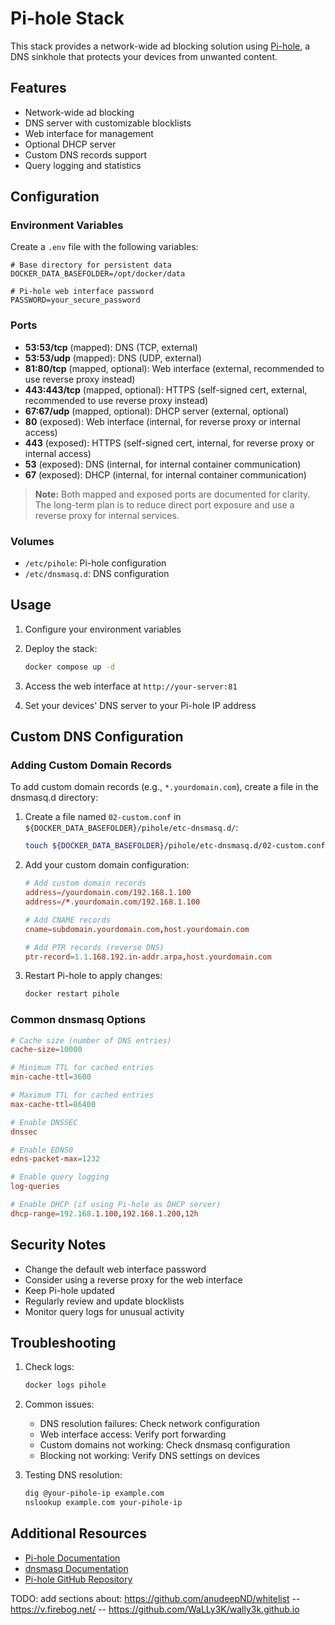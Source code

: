 # Pi-hole Stack

This stack provides a network-wide ad blocking solution using [Pi-hole](https://pi-hole.net/), a DNS sinkhole that protects your devices from unwanted content.

## Features

- Network-wide ad blocking
- DNS server with customizable blocklists
- Web interface for management
- Optional DHCP server
- Custom DNS records support
- Query logging and statistics

## Configuration

### Environment Variables

Create a `.env` file with the following variables:

```env
# Base directory for persistent data
DOCKER_DATA_BASEFOLDER=/opt/docker/data

# Pi-hole web interface password
PASSWORD=your_secure_password
```

### Ports

- **53:53/tcp** (mapped): DNS (TCP, external)
- **53:53/udp** (mapped): DNS (UDP, external)
- **81:80/tcp** (mapped, optional): Web interface (external, recommended to use reverse proxy instead)
- **443:443/tcp** (mapped, optional): HTTPS (self-signed cert, external, recommended to use reverse proxy instead)
- **67:67/udp** (mapped, optional): DHCP server (external, optional)
- **80** (exposed): Web interface (internal, for reverse proxy or internal access)
- **443** (exposed): HTTPS (self-signed cert, internal, for reverse proxy or internal access)
- **53** (exposed): DNS (internal, for internal container communication)
- **67** (exposed): DHCP (internal, for internal container communication)

> **Note:** Both mapped and exposed ports are documented for clarity. The long-term plan is to reduce direct port exposure and use a reverse proxy for internal services.

### Volumes

- `/etc/pihole`: Pi-hole configuration
- `/etc/dnsmasq.d`: DNS configuration

## Usage

1. Configure your environment variables
2. Deploy the stack:

   ```bash
   docker compose up -d
   ```

3. Access the web interface at `http://your-server:81`
4. Set your devices' DNS server to your Pi-hole IP address

## Custom DNS Configuration

### Adding Custom Domain Records

To add custom domain records (e.g., `*.yourdomain.com`), create a file in the dnsmasq.d directory:

1. Create a file named `02-custom.conf` in `${DOCKER_DATA_BASEFOLDER}/pihole/etc-dnsmasq.d/`:

   ```bash
   touch ${DOCKER_DATA_BASEFOLDER}/pihole/etc-dnsmasq.d/02-custom.conf
   ```

2. Add your custom domain configuration:

   ```conf
   # Add custom domain records
   address=/yourdomain.com/192.168.1.100
   address=/*.yourdomain.com/192.168.1.100
   
   # Add CNAME records
   cname=subdomain.yourdomain.com,host.yourdomain.com
   
   # Add PTR records (reverse DNS)
   ptr-record=1.1.168.192.in-addr.arpa,host.yourdomain.com
   ```

3. Restart Pi-hole to apply changes:

   ```bash
   docker restart pihole
   ```

### Common dnsmasq Options

```conf
# Cache size (number of DNS entries)
cache-size=10000

# Minimum TTL for cached entries
min-cache-ttl=3600

# Maximum TTL for cached entries
max-cache-ttl=86400

# Enable DNSSEC
dnssec

# Enable EDNS0
edns-packet-max=1232

# Enable query logging
log-queries

# Enable DHCP (if using Pi-hole as DHCP server)
dhcp-range=192.168.1.100,192.168.1.200,12h
```

## Security Notes

- Change the default web interface password
- Consider using a reverse proxy for the web interface
- Keep Pi-hole updated
- Regularly review and update blocklists
- Monitor query logs for unusual activity

## Troubleshooting

1. Check logs:

   ```bash
   docker logs pihole
   ```

2. Common issues:
   - DNS resolution failures: Check network configuration
   - Web interface access: Verify port forwarding
   - Custom domains not working: Check dnsmasq configuration
   - Blocking not working: Verify DNS settings on devices

3. Testing DNS resolution:

   ```bash
   dig @your-pihole-ip example.com
   nslookup example.com your-pihole-ip
   ```

## Additional Resources

- [Pi-hole Documentation](https://docs.pi-hole.net/)
- [dnsmasq Documentation](https://thekelleys.org.uk/dnsmasq/docs/dnsmasq-man.html)
- [Pi-hole GitHub Repository](https://github.com/pi-hole/docker-pi-hole/)


TODO: add sections about: https://github.com/anudeepND/whitelist -- https://v.firebog.net/ -- https://github.com/WaLLy3K/wally3k.github.io